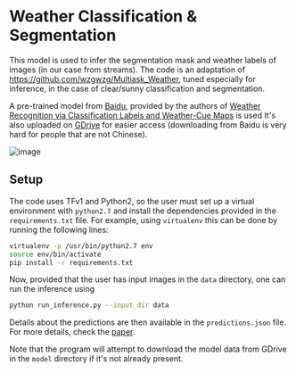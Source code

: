 # Weather Classification & Segmentation

This model is used to infer the segmentation mask and weather labels of images (in our case from streams). 
The code is an adaptation of https://github.com/wzgwzg/Multiask_Weather, tuned especially for
inference, in the case of clear/sunny classification and segmentation. 

A pre-trained model from
[Baidu](https://pan.baidu.com/s/1pMDE2uv),
provided by the authors of
[Weather Recognition via Classification Labels and Weather-Cue Maps](https://sci-hub.se/https://www.sciencedirect.com/science/article/pii/S0031320319302481)
is used It's also uploaded on 
[GDrive](https://drive.google.com/file/d/1q7OjUZgz2ZzPzfsHPzbNluJye450oid9/view?usp=share_link)
for easier access (downloading from Baidu is very hard for people that are not Chinese).

![image](https://user-images.githubusercontent.com/16565342/206379692-6b73b1d1-1e9c-4016-94f6-dbfb2cae26d1.png)

## Setup

The code uses TFv1 and Python2, so the user must set up a virtual environment with `python2.7` and install 
the dependencies provided in the `requirements.txt` file. For example, using `virtualenv` this can be done 
by running the following lines:
```bash
virtualenv -p /usr/bin/python2.7 env
source env/bin/activate
pip install -r requirements.txt
```

Now, provided that the user has input images in the `data` directory, one can run the inference using
```bash
python run_inference.py --input_dir data
```

Details about the predictions are then available in the `predictions.json` file. For more details, check
the [paper](https://github.com/thesstefan/vae_weather_translation/blob/build/vae_weather_translation.pdf).

Note that the program will attempt to download the model data from GDrive in the `model` directory if
it's not already present.
